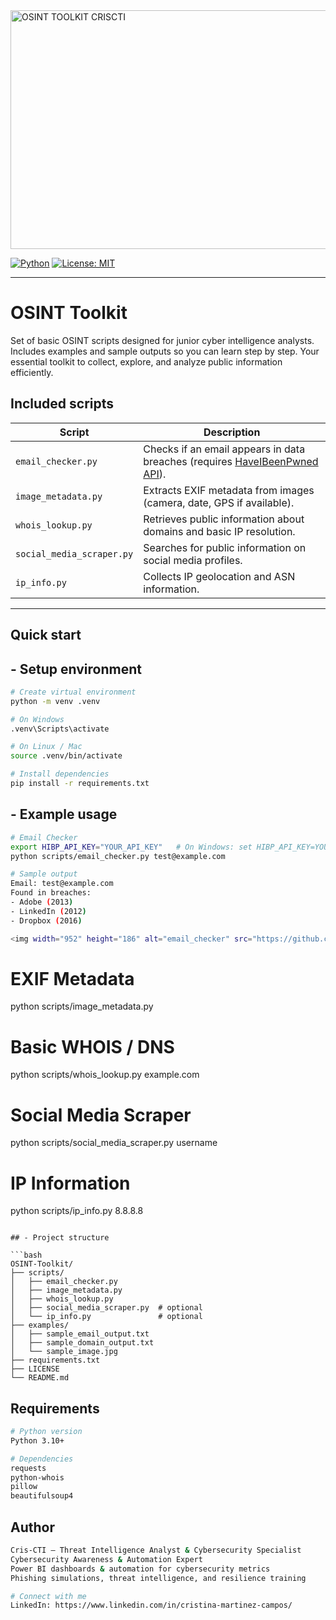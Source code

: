<img width="933" height="382" alt="OSINT TOOLKIT CRISCTI" src="https://github.com/user-attachments/assets/706e5beb-62e8-4f37-a212-d7d549f290ee" />

[![Python](https://img.shields.io/badge/python-3.10+-blue)](https://www.python.org/)
[![License: MIT](https://img.shields.io/badge/License-MIT-yellow.svg)](LICENSE)

---


# OSINT Toolkit

Set of basic OSINT scripts designed for junior cyber intelligence analysts. Includes examples and sample outputs so you can learn step by step. Your essential toolkit to collect, explore, and analyze public information efficiently.

## Included scripts

| Script | Description |
|--------|-------------|
| `email_checker.py` | Checks if an email appears in data breaches (requires [HaveIBeenPwned API](https://haveibeenpwned.com/API/v3)). |
| `image_metadata.py` | Extracts EXIF metadata from images (camera, date, GPS if available). |
| `whois_lookup.py` | Retrieves public information about domains and basic IP resolution. |
| `social_media_scraper.py` | Searches for public information on social media profiles. |
| `ip_info.py`  | Collects IP geolocation and ASN information. |

---

## Quick start
## - Setup environment

```bash
# Create virtual environment
python -m venv .venv

# On Windows
.venv\Scripts\activate

# On Linux / Mac
source .venv/bin/activate

# Install dependencies
pip install -r requirements.txt
```

## - Example usage

```bash
# Email Checker
export HIBP_API_KEY="YOUR_API_KEY"   # On Windows: set HIBP_API_KEY=YOUR_API_KEY
python scripts/email_checker.py test@example.com

# Sample output
Email: test@example.com
Found in breaches:
- Adobe (2013)
- LinkedIn (2012)
- Dropbox (2016)

<img width="952" height="186" alt="email_checker" src="https://github.com/user-attachments/assets/781138a7-0c07-4681-b9d6-6487d433f882" />
```

# EXIF Metadata
python scripts/image_metadata.py 

# Basic WHOIS / DNS
python scripts/whois_lookup.py example.com

# Social Media Scraper 
python scripts/social_media_scraper.py username

# IP Information 
python scripts/ip_info.py 8.8.8.8
```

## - Project structure

```bash
OSINT-Toolkit/
├── scripts/
│   ├── email_checker.py
│   ├── image_metadata.py
│   ├── whois_lookup.py
│   ├── social_media_scraper.py  # optional
│   └── ip_info.py               # optional
├── examples/
│   ├── sample_email_output.txt
│   ├── sample_domain_output.txt
│   └── sample_image.jpg
├── requirements.txt
├── LICENSE
└── README.md
```

## Requirements

```bash
# Python version
Python 3.10+

# Dependencies
requests
python-whois
pillow
beautifulsoup4
```

## Author

```bash
Cris-CTI – Threat Intelligence Analyst & Cybersecurity Specialist
Cybersecurity Awareness & Automation Expert
Power BI dashboards & automation for cybersecurity metrics
Phishing simulations, threat intelligence, and resilience training

# Connect with me
LinkedIn: https://www.linkedin.com/in/cristina-martinez-campos/
```
